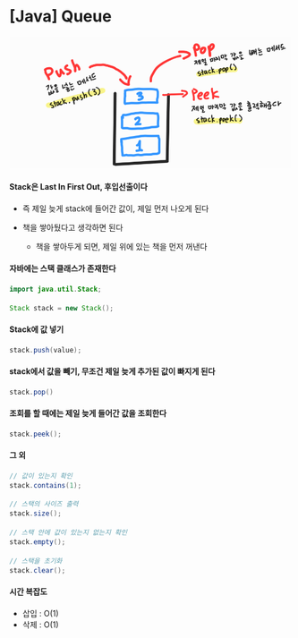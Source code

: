 # [Java] Queue



![image-20230613154851196](1_Stack.assets/image-20230613154851196.png)



#### Stack은 Last In First Out, 후입선출이다

- 즉 제일 늦게 stack에 들어간 값이, 제일 먼저 나오게 된다

- 책을 쌓아뒀다고 생각하면 된다
  - 책을 쌓아두게 되면, 제일 위에 있는 책을 먼저 꺼낸다



#### 자바에는 스택 클래스가 존재한다

```java
import java.util.Stack;

Stack stack = new Stack();
```



#### Stack에 값 넣기

```java
stack.push(value);
```



#### stack에서 값을 빼기, 무조건 제일 늦게 추가된 값이 빠지게 된다

```java
stack.pop()
```



#### 조회를 할 때에는 제일 늦게 들어간 값을 조회한다

```java
stack.peek();
```



#### 그 외

```java
// 값이 있는지 확인
stack.contains(1);

// 스택의 사이즈 출력
stack.size();

// 스택 안에 값이 있는지 없는지 확인
stack.empty();

// 스택을 초기화
stack.clear();
```





#### 시간 복잡도

- 삽입 : O(1)
- 삭제 : O(1)
